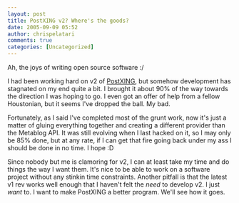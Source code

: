 ```yaml
---
layout: post
title: PostXING v2? Where's the goods?
date: 2005-09-09 05:52
author: chrispelatari
comments: true
categories: [Uncategorized]
---
```

Ah, the joys of writing open source software :/

I had been working hard on v2 of <a href="http://PostXING.url123.com/main">PostXING</a>, but somehow development has
stagnated on my end quite a bit. I brought it about 90% of the way towards the
direction I was hoping to go. I even got an offer of help from a fellow
Houstonian, but it seems I've dropped the ball. My bad.

Fortunately, as I said I've completed most of the grunt work, now it's just a
matter of gluing everything together and creating a different provider than the
Metablog API. It was still evolving when I last hacked on it, so I may only be
85% done, but at any rate, if I can get that fire going back under my ass I
should be done in no time. I hope :D

Since nobody but me is clamoring for v2, I can at least take my time and do
things the way I want them. It's nice to be able to work on a software project
without any stinkin time constraints. Another pitfall is that the latest v1 rev
works well enough that I haven't felt the <em>need</em> to develop v2. I just
<em>want</em> to. I want to make PostXING a better program. We'll see how it
goes.
